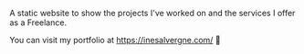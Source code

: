 A static website to show the projects I've worked on and the services I offer as a Freelance. 

You can visit my portfolio at https://inesalvergne.com/ 👋
